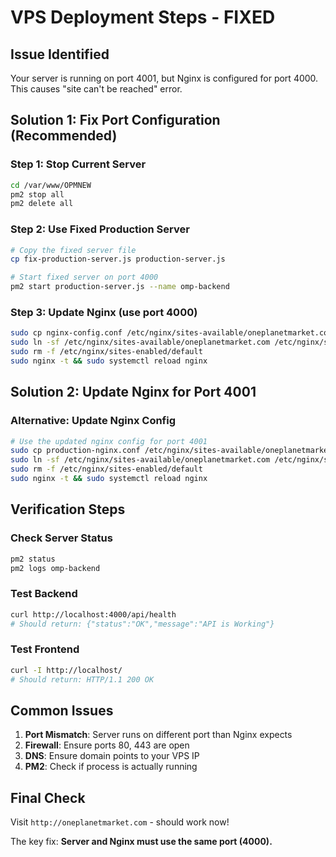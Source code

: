 # VPS Deployment Steps - FIXED

## Issue Identified
Your server is running on port 4001, but Nginx is configured for port 4000. This causes "site can't be reached" error.

## Solution 1: Fix Port Configuration (Recommended)

### Step 1: Stop Current Server
```bash
cd /var/www/OPMNEW
pm2 stop all
pm2 delete all
```

### Step 2: Use Fixed Production Server
```bash
# Copy the fixed server file
cp fix-production-server.js production-server.js

# Start fixed server on port 4000
pm2 start production-server.js --name omp-backend
```

### Step 3: Update Nginx (use port 4000)
```bash
sudo cp nginx-config.conf /etc/nginx/sites-available/oneplanetmarket.com
sudo ln -sf /etc/nginx/sites-available/oneplanetmarket.com /etc/nginx/sites-enabled/
sudo rm -f /etc/nginx/sites-enabled/default
sudo nginx -t && sudo systemctl reload nginx
```

## Solution 2: Update Nginx for Port 4001

### Alternative: Update Nginx Config
```bash
# Use the updated nginx config for port 4001
sudo cp production-nginx.conf /etc/nginx/sites-available/oneplanetmarket.com
sudo ln -sf /etc/nginx/sites-available/oneplanetmarket.com /etc/nginx/sites-enabled/
sudo rm -f /etc/nginx/sites-enabled/default
sudo nginx -t && sudo systemctl reload nginx
```

## Verification Steps

### Check Server Status
```bash
pm2 status
pm2 logs omp-backend
```

### Test Backend
```bash
curl http://localhost:4000/api/health
# Should return: {"status":"OK","message":"API is Working"}
```

### Test Frontend
```bash
curl -I http://localhost/
# Should return: HTTP/1.1 200 OK
```

## Common Issues

1. **Port Mismatch**: Server runs on different port than Nginx expects
2. **Firewall**: Ensure ports 80, 443 are open
3. **DNS**: Ensure domain points to your VPS IP
4. **PM2**: Check if process is actually running

## Final Check
Visit `http://oneplanetmarket.com` - should work now!

The key fix: **Server and Nginx must use the same port (4000).**